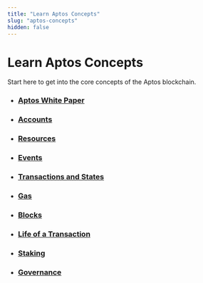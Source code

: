 ```yaml
---
title: "Learn Aptos Concepts"
slug: "aptos-concepts"
hidden: false
---
```


# Learn Aptos Concepts

Start here to get into the core concepts of the Aptos blockchain.

- ### [Aptos White Paper](../aptos-white-paper/index.md)
- ### [Accounts](./accounts.md)
- ### [Resources](./resources.md)
- ### [Events](./events.md)
- ### [Transactions and States](./txns-states.md)
- ### [Gas](./gas.md)
- ### [Blocks](./blocks.md)
- ### [Life of a Transaction](../guides/basics-life-of-txn.md)
- ### [Staking](./staking)
- ### [Governance](./governance)
